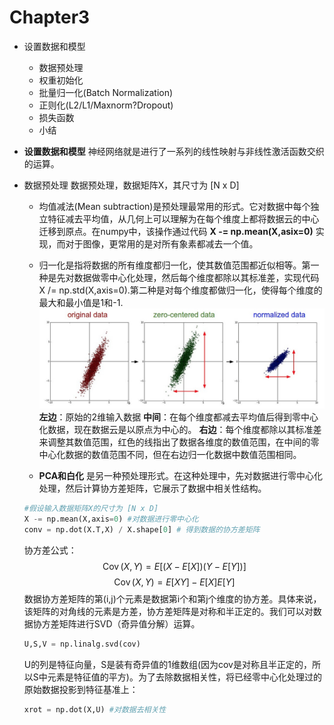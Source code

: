 # Chapter3 

* 设置数据和模型
  * 数据预处理
  * 权重初始化
  * 批量归一化(Batch Normalization)
  * 正则化(L2/L1/Maxnorm?Dropout)
  * 损失函数
  * 小结

* **设置数据和模型**
神经网络就是进行了一系列的线性映射与非线性激活函数交织的运算。

* 数据预处理
    数据预处理，数据矩阵X，其尺寸为 [N x D]

    * 均值减法(Mean subtraction)是预处理最常用的形式。它对数据中每个独立特征减去平均值，从几何上可以理解为在每个维度上都将数据云的中心迁移到原点。在numpy中，该操作通过代码 **X -= np.mean(X,asix=0)** 实现，而对于图像，更常用的是对所有象素都减去一个值。
    * 归一化是指将数据的所有维度都归一化，使其数值范围都近似相等。第一种是先对数据做零中心化处理，然后每个维度都除以其标准差，实现代码 X /= np.std(X,axis=0).第二种是对每个维度都做归一化，使得每个维度的最大和最小值是1和-1.
  ![](picture/2019-07-15-10-21-16.png)
  **左边**：原始的2维输入数据
  **中间**：在每个维度都减去平均值后得到零中心化数据，现在数据云是以原点为中心的。
  **右边**：每个维度都除以其标准差来调整其数值范围，红色的线指出了数据各维度的数值范围，在中间的零中心化数据的数值范围不同，但在右边归一化数据中数值范围相同。

  * **PCA和白化** 是另一种预处理形式。在这种处理中，先对数据进行零中心化处理，然后计算协方差矩阵，它展示了数据中相关性结构。
  ```python
  #假设输入数据矩阵X的尺寸为 [N x D]
  X -= np.mean(X,axis=0) #对数据进行零中心化
  conv = np.dot(X.T,X) / X.shape[0] # 得到数据的协方差矩阵
  ```
  协方差公式：
  $$
    \operatorname{Cov}(X, Y)=E[(X-E[X])(Y-E[Y])]
  $$
  $$
  \operatorname{Cov}(X, Y)=E[X Y]-E[X] E[Y]
  $$
  数据协方差矩阵的第(i,j)个元素是数据第i个和第j个维度的协方差。具体来说，该矩阵的对角线的元素是方差，协方差矩阵是对称和半正定的。我们可以对数据协方差矩阵进行SVD（奇异值分解）运算。
  ```python
  U,S,V = np.linalg.svd(cov)
  ```
  U的列是特征向量，S是装有奇异值的1维数组(因为cov是对称且半正定的，所以S中元素是特征值的平方)。为了去除数据相关性，将已经零中心化处理过的原始数据投影到特征基准上：
  ```python
  xrot = np.dot(X,U) #对数据去相关性
  ```

